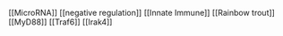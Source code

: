 [[MicroRNA]]
[[negative regulation]]
[[Innate Immune]]
[[Rainbow trout]]
[[MyD88]]
[[Traf6]]
[[Irak4]]
